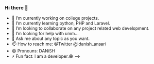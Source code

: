 ### Hi there 👋

- 🔭 I’m currently working on college projects.
- 🌱 I’m currently learning python, PHP and Laravel.
- 👯 I’m looking to collaborate on any project related web development.
- 🤔 I’m looking for help with umm...
- 💬 Ask me about any topic as you want.
- 📫 How to reach me: @Twitter @idanish_ansari
- 😄 Pronouns: DANiSH
- ⚡ Fun fact: I am a developer.😁
-->
